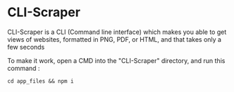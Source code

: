 <h1>CLI-Scraper</h1>

<p>CLI-Scraper is a CLI (Command line interface) which makes you able to get views of websites, formatted in PNG, PDF, or HTML, and that takes only a few seconds</p>

<p>To make it work, open a CMD into the "CLI-Scraper" directory, and run this command :</p>
<code>cd app_files && npm i</code>